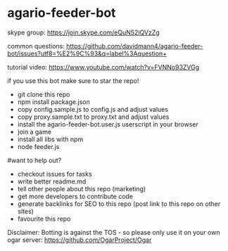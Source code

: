 # agario-feeder-bot

skype group: https://join.skype.com/eQuN52iQVzZg

common questions: https://github.com/davidmann4/agario-feeder-bot/issues?utf8=%E2%9C%93&q=label%3Aquestion+

tutorial video: https://www.youtube.com/watch?v=FVNNo93ZVGg

if you use this bot make sure to star the repo!

* git clone this repo 
* npm install package.json
* copy config.sample.js to config.js and adjust values
* copy proxy.sample.txt to proxy.txt and adjust values
* install the agario-feeder-bot.user.js userscript in your browser
* join a game
* install all libs with npm
* node feeder.js

#want to help out?
* checkout issues for tasks
* write better readme.md
* tell other people about this repo (marketing)
* get more developers to contribute code
* generate backlinks for SEO to this repo (post link to this repo on other sites)
* favourite this repo


Disclaimer: 
Botting is against the TOS - so please only use it on your own ogar server: https://github.com/OgarProject/Ogar
